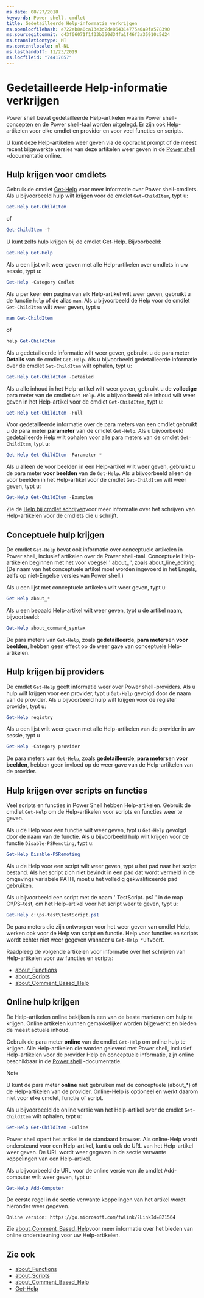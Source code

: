 ```yaml
---
ms.date: 08/27/2018
keywords: Power shell, cmdlet
title: Gedetailleerde Help-informatie verkrijgen
ms.openlocfilehash: e722eb8a0ca13e3d2de864314775a0a9fa578390
ms.sourcegitcommit: d43f66071f1f33b350d34fa1f46f3a35910c5d24
ms.translationtype: MT
ms.contentlocale: nl-NL
ms.lasthandoff: 11/23/2019
ms.locfileid: "74417657"
---
```

# <a name="getting-detailed-help-information"></a>Gedetailleerde Help-informatie verkrijgen

Power shell bevat gedetailleerde Help-artikelen waarin Power shell-concepten en de Power shell-taal worden uitgelegd. Er zijn ook Help-artikelen voor elke cmdlet en provider en voor veel functies en scripts.

U kunt deze Help-artikelen weer geven via de opdracht prompt of de meest recent bijgewerkte versies van deze artikelen weer geven in de [Power shell](/powershell/scripting/overview) -documentatie online.

## <a name="getting-help-for-cmdlets"></a>Hulp krijgen voor cmdlets

Gebruik de cmdlet [Get-Help](/powershell/module/microsoft.powershell.core/Get-Help) voor meer informatie over Power shell-cmdlets. Als u bijvoorbeeld hulp wilt krijgen voor de cmdlet `Get-ChildItem`, typt u:

```powershell
Get-Help Get-ChildItem
```

of

```powershell
Get-ChildItem -?
```

U kunt zelfs hulp krijgen bij de cmdlet Get-Help. Bijvoorbeeld:

```powershell
Get-Help Get-Help
```

Als u een lijst wilt weer geven met alle Help-artikelen over cmdlets in uw sessie, typt u:

```powershell
Get-Help -Category Cmdlet
```

Als u per keer één pagina van elk Help-artikel wilt weer geven, gebruikt u de functie `help` of de alias `man`.
Als u bijvoorbeeld de Help voor de cmdlet `Get-ChildItem` wilt weer geven, typt u

```powershell
man Get-ChildItem
```

of

```powershell
help Get-ChildItem
```

Als u gedetailleerde informatie wilt weer geven, gebruikt u de para meter **Details** van de cmdlet `Get-Help`. Als u bijvoorbeeld gedetailleerde informatie over de cmdlet `Get-ChildItem` wilt ophalen, typt u:

```powershell
Get-Help Get-ChildItem -Detailed
```

Als u alle inhoud in het Help-artikel wilt weer geven, gebruikt u de **volledige** para meter van de cmdlet `Get-Help`. Als u bijvoorbeeld alle inhoud wilt weer geven in het Help-artikel voor de cmdlet `Get-ChildItem`, typt u:

```powershell
Get-Help Get-ChildItem -Full
```

Voor gedetailleerde informatie over de para meters van een cmdlet gebruikt u de para meter **parameter** van de cmdlet `Get-Help`. Als u bijvoorbeeld gedetailleerde Help wilt ophalen voor alle para meters van de cmdlet `Get-ChildItem`, typt u:

```powershell
Get-Help Get-ChildItem -Parameter *
```

Als u alleen de voor beelden in een Help-artikel wilt weer geven, gebruikt u de para meter **voor beelden** van de `Get-Help`.
Als u bijvoorbeeld alleen de voor beelden in het Help-artikel voor de cmdlet `Get-ChildItem` wilt weer geven, typt u:

```powershell
Get-Help Get-ChildItem -Examples
```

Zie de [Help bij cmdlet schrijven](/powershell/scripting/developer/help/writing-help-for-windows-powershell-cmdlets)voor meer informatie over het schrijven van Help-artikelen voor de cmdlets die u schrijft.

## <a name="getting-conceptual-help"></a>Conceptuele hulp krijgen

De cmdlet `Get-Help` bevat ook informatie over conceptuele artikelen in Power shell, inclusief artikelen over de Power shell-taal. Conceptuele Help-artikelen beginnen met het voor voegsel ' about_ ', zoals about_line_editing. (De naam van het conceptuele artikel moet worden ingevoerd in het Engels, zelfs op niet-Engelse versies van Power shell.)

Als u een lijst met conceptuele artikelen wilt weer geven, typt u:

```powershell
Get-Help about_*
```

Als u een bepaald Help-artikel wilt weer geven, typt u de artikel naam, bijvoorbeeld:

```powershell
Get-Help about_command_syntax
```

De para meters van `Get-Help`, zoals **gedetailleerde**, **para meters**en **voor beelden**, hebben geen effect op de weer gave van conceptuele Help-artikelen.

## <a name="getting-help-about-providers"></a>Hulp krijgen bij providers

De cmdlet `Get-Help` geeft informatie weer over Power shell-providers. Als u hulp wilt krijgen voor een provider, typt u `Get-Help` gevolgd door de naam van de provider. Als u bijvoorbeeld hulp wilt krijgen voor de register provider, typt u:

```powershell
Get-Help registry
```

Als u een lijst wilt weer geven met alle Help-artikelen van de provider in uw sessie, typt u

```powershell
Get-Help -Category provider
```

De para meters van `Get-Help`, zoals **gedetailleerde**, **para meters**en **voor beelden**, hebben geen invloed op de weer gave van de Help-artikelen van de provider.

## <a name="getting-help-about-scripts-and-functions"></a>Hulp krijgen over scripts en functies

Veel scripts en functies in Power Shell hebben Help-artikelen. Gebruik de cmdlet `Get-Help` om de Help-artikelen voor scripts en functies weer te geven.

Als u de Help voor een functie wilt weer geven, typt u `Get-Help` gevolgd door de naam van de functie. Als u bijvoorbeeld hulp wilt krijgen voor de functie `Disable-PSRemoting`, typt u:

```powershell
Get-Help Disable-PSRemoting
```

Als u de Help voor een script wilt weer geven, typt u het pad naar het script bestand. Als het script zich niet bevindt in een pad dat wordt vermeld in de omgevings variabele PATH, moet u het volledig gekwalificeerde pad gebruiken.

Als u bijvoorbeeld een script met de naam ' TestScript. ps1 ' in de map C:\\PS-test, om het Help-artikel voor het script weer te geven, typt u:

```powershell
Get-Help c:\ps-test\TestScript.ps1
```

De para meters die zijn ontworpen voor het weer geven van cmdlet Help, werken ook voor de Help van script en functie. Help voor functies en scripts wordt echter niet weer gegeven wanneer u `Get-Help *`uitvoert.

Raadpleeg de volgende artikelen voor informatie over het schrijven van Help-artikelen voor uw functies en scripts:

- [about_Functions](/powershell/module/microsoft.powershell.core/about/about_functions)
- [about_Scripts](/powershell/module/microsoft.powershell.core/about/about_scripts)
- [about_Comment_Based_Help](/powershell/module/microsoft.powershell.core/about/about_comment_based_help)

## <a name="getting-help-online"></a>Online hulp krijgen

De Help-artikelen online bekijken is een van de beste manieren om hulp te krijgen. Online artikelen kunnen gemakkelijker worden bijgewerkt en bieden de meest actuele inhoud.

Gebruik de para meter **online** van de cmdlet `Get-Help` om online hulp te krijgen. Alle Help-artikelen die worden geleverd met Power shell, inclusief Help-artikelen voor de provider Help en conceptuele informatie, zijn online beschikbaar in de [Power shell](/powershell/scripting/powershell-scripting) -documentatie.

> [!NOTE]
> U kunt de para meter **online** niet gebruiken met de conceptuele (about_\*) of de Help-artikelen van de provider.
> Online-Help is optioneel en werkt daarom niet voor elke cmdlet, functie of script.

Als u bijvoorbeeld de online versie van het Help-artikel over de cmdlet `Get-ChildItem` wilt ophalen, typt u:

```powershell
Get-Help Get-ChildItem -Online
```

Power shell opent het artikel in de standaard browser. Als online-Help wordt ondersteund voor een Help-artikel, kunt u ook de URL van het Help-artikel weer geven. De URL wordt weer gegeven in de sectie verwante koppelingen van een Help-artikel.

Als u bijvoorbeeld de URL voor de online versie van de cmdlet Add-computer wilt weer geven, typt u:

```powershell
Get-Help Add-Computer
```

De eerste regel in de sectie verwante koppelingen van het artikel wordt hieronder weer gegeven.

```Output
Online version: https://go.microsoft.com/fwlink/?LinkId=821564
```

Zie [about_Comment_Based_Help](/powershell/module/microsoft.powershell.core/about/about_comment_based_help)voor meer informatie over het bieden van online ondersteuning voor uw Help-artikelen.

## <a name="see-also"></a>Zie ook

- [about_Functions](/powershell/module/microsoft.powershell.core/about/about_functions)
- [about_Scripts](/powershell/module/microsoft.powershell.core/about/about_scripts)
- [about_Comment_Based_Help](/powershell/module/microsoft.powershell.core/about/about_comment_based_help)
- [Get-Help](/powershell/module/microsoft.powershell.core/get-help)
